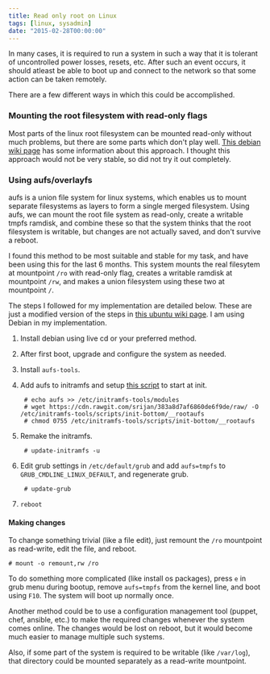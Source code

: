 ```yaml
---
title: Read only root on Linux
tags: [linux, sysadmin]
date: "2015-02-28T00:00:00"
---
```


In many cases, it is required to run a system in such a way that it is tolerant of uncontrolled power losses, resets, etc. After such an event occurs, it should atleast be able to boot up and connect to the network so that some action can be taken remotely.

There are a few different ways in which this could be accomplished.

### Mounting the root filesystem with read-only flags

Most parts of the linux root filesystem can be mounted read-only without much problems, but there are some parts which don't play well. [This debian wiki page](https://wiki.debian.org/ReadonlyRoot) has some information about this approach. I thought this approach would not be very stable, so did not try it out completely.

### Using aufs/overlayfs

aufs is a union file system for linux systems, which enables us to mount separate filesystems as layers to form a single merged filesystem. Using aufs, we can mount the root file system as read-only, create a writable tmpfs ramdisk, and combine these so that the system thinks that the root filesystem is writable, but changes are not actually saved, and don't survive a reboot.

I found this method to be most suitable and stable for my task, and have been using this for the last 6 months. This system mounts the real filesytem at mountpoint `/ro` with read-only flag, creates a writable ramdisk at mountpoint `/rw`, and makes a union filesystem using these two at mountpoint `/`.

The steps I followed for my implementation are detailed below. These are just a modified version of the steps in [this ubuntu wiki page](https://help.ubuntu.com/community/aufsRootFileSystemOnUsbFlash). I am using Debian in my implementation.

1. Install debian using live cd or your preferred method.

2. After first boot, upgrade and configure the system as needed.

3. Install `aufs-tools`.

4. Add aufs to initramfs and setup [this script](https://gist.github.com/srijan/383a8d7af6860de6f9de) to start at init.

		# echo aufs >> /etc/initramfs-tools/modules
		# wget https://cdn.rawgit.com/srijan/383a8d7af6860de6f9de/raw/ -O /etc/initramfs-tools/scripts/init-bottom/__rootaufs
		# chmod 0755 /etc/initramfs-tools/scripts/init-bottom/__rootaufs

5. Remake the initramfs.

		# update-initramfs -u

6. Edit grub settings in `/etc/default/grub` and add `aufs=tmpfs` to `GRUB_CMDLINE_LINUX_DEFAULT`, and regenerate grub.

		# update-grub

7. `reboot`

#### Making changes

To change something trivial (like a file edit), just remount the `/ro` mountpoint as read-write, edit the file, and reboot.

	# mount -o remount,rw /ro

To do something more complicated (like install os packages), press `e` in grub menu during bootup, remove `aufs=tmpfs` from the kernel line, and boot using `F10`. The system will boot up normally once.

Another method could be to use a configuration management tool (puppet, chef, ansible, etc.) to make the required changes whenever the system comes online. The changes would be lost on reboot, but it would become much easier to manage multiple such systems.

Also, if some part of the system is required to be writable (like `/var/log`), that directory could be mounted separately as a read-write mountpoint.
